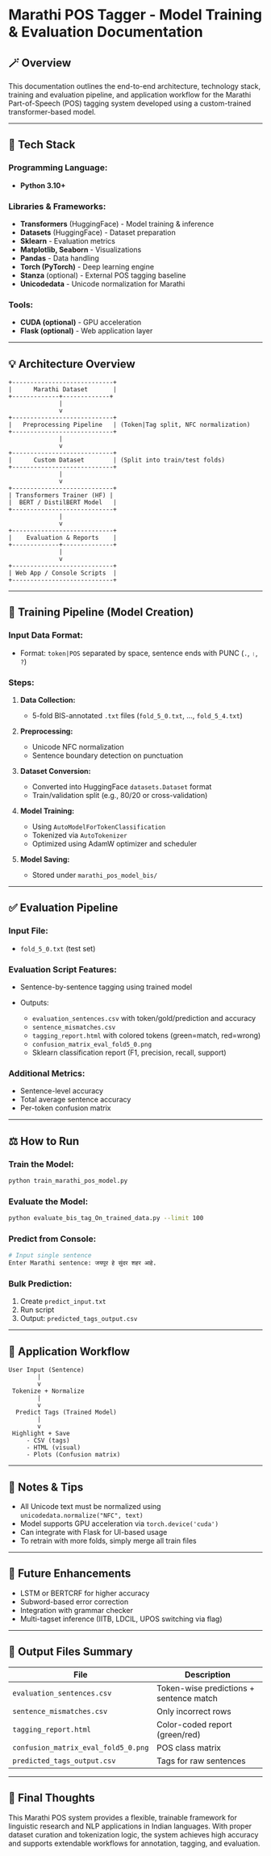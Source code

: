 # Marathi POS Tagger - Model Training & Evaluation Documentation

## 🪄 Overview

This documentation outlines the end-to-end architecture, technology stack, training and evaluation pipeline, and application workflow for the Marathi Part-of-Speech (POS) tagging system developed using a custom-trained transformer-based model.

---

## 🚀 Tech Stack

### Programming Language:

* **Python 3.10+**

### Libraries & Frameworks:

* **Transformers** (HuggingFace) - Model training & inference
* **Datasets** (HuggingFace) - Dataset preparation
* **Sklearn** - Evaluation metrics
* **Matplotlib, Seaborn** - Visualizations
* **Pandas** - Data handling
* **Torch (PyTorch)** - Deep learning engine
* **Stanza** (optional) - External POS tagging baseline
* **Unicodedata** - Unicode normalization for Marathi

### Tools:

* **CUDA (optional)** - GPU acceleration
* **Flask (optional)** - Web application layer

---

## 💡 Architecture Overview

```text
+----------------------------+
|      Marathi Dataset       |
+-------------+-------------+
              |
              v
+----------------------------+
|   Preprocessing Pipeline   | (Token|Tag split, NFC normalization)
+----------------------------+
              |
              v
+----------------------------+
|      Custom Dataset        | (Split into train/test folds)
+----------------------------+
              |
              v
+----------------------------+
| Transformers Trainer (HF) |
|  BERT / DistilBERT Model   |
+----------------------------+
              |
              v
+----------------------------+
|    Evaluation & Reports    |
+-------------+--------------+
              |
              v
+----------------------------+
| Web App / Console Scripts  |
+----------------------------+
```

---

## 🔄 Training Pipeline (Model Creation)

### Input Data Format:

* Format: `token|POS` separated by space, sentence ends with PUNC (`.`, `।`, `?`)

### Steps:

1. **Data Collection:**

   * 5-fold BIS-annotated `.txt` files (`fold_5_0.txt`, ..., `fold_5_4.txt`)

2. **Preprocessing:**

   * Unicode NFC normalization
   * Sentence boundary detection on punctuation

3. **Dataset Conversion:**

   * Converted into HuggingFace `datasets.Dataset` format
   * Train/validation split (e.g., 80/20 or cross-validation)

4. **Model Training:**

   * Using `AutoModelForTokenClassification`
   * Tokenized via `AutoTokenizer`
   * Optimized using AdamW optimizer and scheduler

5. **Model Saving:**

   * Stored under `marathi_pos_model_bis/`

---

## ✅ Evaluation Pipeline

### Input File:

* `fold_5_0.txt` (test set)

### Evaluation Script Features:

* Sentence-by-sentence tagging using trained model
* Outputs:

  * `evaluation_sentences.csv` with token/gold/prediction and accuracy
  * `sentence_mismatches.csv`
  * `tagging_report.html` with colored tokens (green=match, red=wrong)
  * `confusion_matrix_eval_fold5_0.png`
  * Sklearn classification report (F1, precision, recall, support)

### Additional Metrics:

* Sentence-level accuracy
* Total average sentence accuracy
* Per-token confusion matrix

---

## ⚖️ How to Run

### Train the Model:

```bash
python train_marathi_pos_model.py
```

### Evaluate the Model:

```bash
python evaluate_bis_tag_On_trained_data.py --limit 100
```

### Predict from Console:

```bash
# Input single sentence
Enter Marathi sentence: जयपूर हे सुंदर शहर आहे.
```

### Bulk Prediction:

1. Create `predict_input.txt`
2. Run script
3. Output: `predicted_tags_output.csv`

---

## 📄 Application Workflow

```text
User Input (Sentence)
        |
        v
 Tokenize + Normalize
        |
        v
  Predict Tags (Trained Model)
        |
        v
 Highlight + Save
     - CSV (tags)
     - HTML (visual)
     - Plots (Confusion matrix)
```

---

## 🔖 Notes & Tips

* All Unicode text must be normalized using `unicodedata.normalize("NFC", text)`
* Model supports GPU acceleration via `torch.device('cuda')`
* Can integrate with Flask for UI-based usage
* To retrain with more folds, simply merge all train files

---

## 📅 Future Enhancements

* LSTM or BERTCRF for higher accuracy
* Subword-based error correction
* Integration with grammar checker
* Multi-tagset inference (IITB, LDCIL, UPOS switching via flag)

---

## 📁 Output Files Summary

| File                                | Description                             |
| ----------------------------------- | --------------------------------------- |
| `evaluation_sentences.csv`          | Token-wise predictions + sentence match |
| `sentence_mismatches.csv`           | Only incorrect rows                     |
| `tagging_report.html`               | Color-coded report (green/red)          |
| `confusion_matrix_eval_fold5_0.png` | POS class matrix                        |
| `predicted_tags_output.csv`         | Tags for raw sentences                  |

---

## 🚀 Final Thoughts

This Marathi POS system provides a flexible, trainable framework for linguistic research and NLP applications in Indian languages. With proper dataset curation and tokenization logic, the system achieves high accuracy and supports extendable workflows for annotation, tagging, and evaluation.
